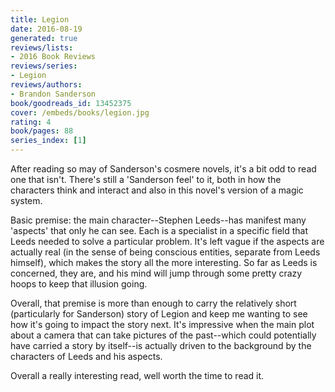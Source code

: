 ```yaml
---
title: Legion
date: 2016-08-19
generated: true
reviews/lists:
- 2016 Book Reviews
reviews/series:
- Legion
reviews/authors:
- Brandon Sanderson
book/goodreads_id: 13452375
cover: /embeds/books/legion.jpg
rating: 4
book/pages: 88
series_index: [1]
---
```

After reading so may of Sanderson's cosmere novels, it's a bit odd to read one that isn't. There's still a 'Sanderson feel' to it, both in how the characters think and interact and also in this novel's version of a magic system.  

Basic premise: the main character--Stephen Leeds--has manifest many 'aspects' that only he can see. Each is a specialist in a specific field that Leeds needed to solve a particular problem. It's left vague if the aspects are actually real (in the sense of being conscious entities, separate from Leeds himself), which makes the story all the more interesting. So far as Leeds is concerned, they are, and his mind will jump through some pretty crazy hoops to keep that illusion going.  

<!--more-->

Overall, that premise is more than enough to carry the relatively short (particularly for Sanderson) story of Legion and keep me wanting to see how it's going to impact the story next. It's impressive when the main plot about a camera that can take pictures of the past--which could potentially have carried a story by itself--is actually driven to the background by the characters of Leeds and his aspects.  

Overall a really interesting read, well worth the time to read it.